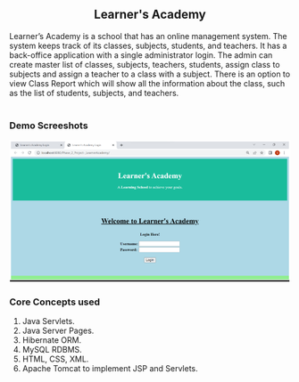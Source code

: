<div>
<h2 align="center">Learner's Academy</h2>
Learner’s Academy is a school that has an online management system. The system keeps track of its classes, subjects, students, and teachers. It has a back-office application with a single administrator login. The admin can create master list of classes, subjects, teachers, students, assign class to subjects and assign a teacher to a class with a subject. There is an option to view Class Report which will show all the information about the class, such as the list of students, subjects, and teachers.
</div>
<br>

### Demo Screeshots
![Learners Desktop Demo](desktop.png "Desktop Demo")



### Core Concepts used
1. Java Servlets.
2. Java Server Pages.
3. Hibernate ORM.
4. MySQL RDBMS.
5. HTML, CSS, XML.
6. Apache Tomcat to implement JSP and Servlets.

